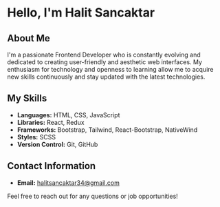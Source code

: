# Hello, I'm Halit Sancaktar

## About Me
I'm a passionate Frontend Developer who is constantly evolving and dedicated to creating user-friendly and aesthetic web interfaces. 
My enthusiasm for technology and openness to learning allow me to acquire new skills continuously and stay updated with the latest technologies.

## My Skills
- **Languages:** HTML, CSS, JavaScript
- **Libraries:** React, Redux
- **Frameworks:** Bootstrap, Tailwind, React-Bootstrap, NativeWind
- **Styles:** SCSS
- **Version Control:** Git, GitHub

## Contact Information
- **Email:** halitsancaktar34@gmail.com

Feel free to reach out for any questions or job opportunities!
